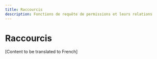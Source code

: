 ```yaml
---
title: Raccourcis
description: Fonctions de requête de permissions et leurs relations
---
```


# Raccourcis

[Content to be translated to French]

<!-- This page content will be translated from the main English userguide/shortcuts.md -->

